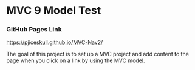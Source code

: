 # MVC 9 Model Test

### GitHub Pages Link

https://pjiceskull.github.io/MVC-Nav2/

The goal of this project is to set up a MVC project and add content to the page when you click on a link by using the MVC model.
